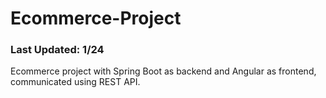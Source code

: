 # Ecommerce-Project
### Last Updated: 1/24
Ecommerce project with Spring Boot as backend and Angular as frontend, communicated using REST API.
